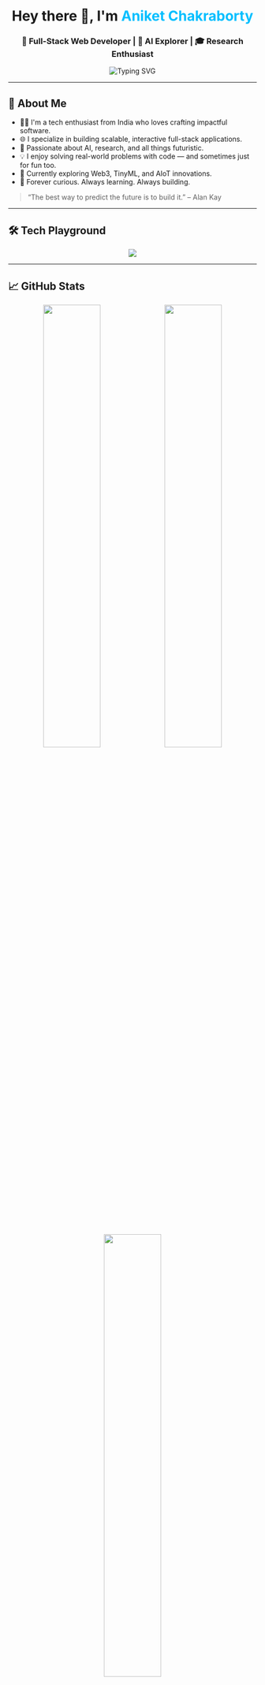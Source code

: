 <h1 align="center">Hey there 👋, I'm <span style="color:#00BFFF;">Aniket Chakraborty</span></h1>
<h3 align="center">🚀 Full-Stack Web Developer | 🧠 AI Explorer | 🎓 Research Enthusiast</h3>

<p align="center">
  <img src="https://readme-typing-svg.herokuapp.com?font=Fira+Code&weight=600&size=22&duration=3000&pause=1000&color=00BFFF&center=true&vCenter=true&width=450&lines=Code+%F0%9F%92%BB+%2B+Creativity+%F0%9F%8E%A8+%3D+Magic+%E2%9C%A8;Let%E2%80%99s+Build+the+Future+Together+%F0%9F%9A%80" alt="Typing SVG" />
</p>

---

## 🌟 About Me

- 🧑‍💻 I'm a tech enthusiast from India who loves crafting impactful software.
- 🌐 I specialize in building scalable, interactive full-stack applications.
- 🧪 Passionate about AI, research, and all things futuristic.
- 💡 I enjoy solving real-world problems with code — and sometimes just for fun too.
- 🌱 Currently exploring Web3, TinyML, and AIoT innovations.
- 🧠 Forever curious. Always learning. Always building.

> “The best way to predict the future is to build it.” – Alan Kay

---

## 🛠️ Tech Playground

<p align="center">
  <img src="https://skillicons.dev/icons?i=html,css,js,ts,react,nextjs,nodejs,cpp,java,python,go,cs,flutter,dart,tailwind,threejs,mongodb,mysql,firebase,gcp,aws,vercel,kubernetes,git,figma,canva,ps,ae,tensorflow,pytorch" />
</p>

---

## 📈 GitHub Stats

<p align="center">
  <img src="https://github-readme-stats.vercel.app/api?username=A-N-I-KET&show_icons=true&theme=tokyonight&hide_border=false" width="48%" />
  <img src="https://github-readme-streak-stats.herokuapp.com?user=A-N-I-KET&theme=tokyonight&hide_border=false" width="48%" />
</p>

<p align="center">
  <img src="https://github-readme-stats.vercel.app/api/top-langs/?username=A-N-I-KET&layout=compact&theme=tokyonight&hide_border=false" width="48%" />
</p>

---

## 🏆 GitHub Trophies

<p align="center">
  <img src="https://github-profile-trophy.vercel.app/?username=A-N-I-KET&theme=radical&margin-w=6&no-bg=false&no-frame=false" />
</p>

---

## 🎯 Currently Working On

- 🔭 Researching real-time fire detection & smart automation with IoT
- ⚙️ Building dApps with zkProofs for verifiable attendance
- 💬 Crafting AI-powered systems for accessibility and smart vision

---

## 🧠 Fun Fact

> I'm the kind of developer who adds console.log just to feel something.  
> Also: I break things... then Google how to fix them. 😎

---

## 📬 Let’s Connect

<p align="center">
  <a href="https://www.linkedin.com/in/aniket-chakraborty-03/" target="_blank"><img src="https://img.shields.io/badge/LinkedIn-%230077B5.svg?style=for-the-badge&logo=linkedin&logoColor=white" /></a>
  <a href="https://github.com/A-N-I-KET" target="_blank"><img src="https://img.shields.io/badge/GitHub-%2312100E.svg?style=for-the-badge&logo=github&logoColor=white" /></a>
  <a href="mailto:aniketchakraborty.dev@gmail.com"><img src="https://img.shields.io/badge/Email-%23D14836.svg?style=for-the-badge&logo=gmail&logoColor=white" /></a>
  <a href="https://dev.to/aniketchakraborty"><img src="https://img.shields.io/badge/Dev.to-%23000000.svg?style=for-the-badge&logo=devdotto&logoColor=white" /></a>
</p>

---

## ✍️ Quote of the Day

<p align="center">
  <img src="https://quotes-github-readme.vercel.app/api?type=horizontal&theme=radical" />
</p>

---

<p align="center"><i>Thanks for stopping by! Let’s make tech awesome together. 🚀</i></p>

